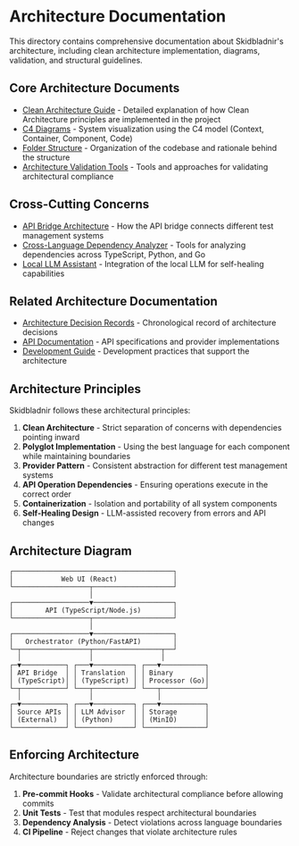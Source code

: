 # Architecture Documentation

This directory contains comprehensive documentation about Skidbladnir's architecture, including clean architecture implementation, diagrams, validation, and structural guidelines.

## Core Architecture Documents

- [Clean Architecture Guide](clean-architecture-guide.md) - Detailed explanation of how Clean Architecture principles are implemented in the project
- [C4 Diagrams](c4-diagrams.md) - System visualization using the C4 model (Context, Container, Component, Code)
- [Folder Structure](folder-structure.md) - Organization of the codebase and rationale behind the structure
- [Architecture Validation Tools](architecture-validation-tools.md) - Tools and approaches for validating architectural compliance

## Cross-Cutting Concerns

- [API Bridge Architecture](api-bridge-architecture.md) - How the API bridge connects different test management systems
- [Cross-Language Dependency Analyzer](cross-language-dependency-analyzer-guide.md) - Tools for analyzing dependencies across TypeScript, Python, and Go
- [Local LLM Assistant](local-llm-assistant.md) - Integration of the local LLM for self-healing capabilities

## Related Architecture Documentation

- [Architecture Decision Records](../adrs/README.md) - Chronological record of architecture decisions
- [API Documentation](../api/README.md) - API specifications and provider implementations
- [Development Guide](../development/README.md) - Development practices that support the architecture

## Architecture Principles

Skidbladnir follows these architectural principles:

1. **Clean Architecture** - Strict separation of concerns with dependencies pointing inward
2. **Polyglot Implementation** - Using the best language for each component while maintaining boundaries
3. **Provider Pattern** - Consistent abstraction for different test management systems
4. **API Operation Dependencies** - Ensuring operations execute in the correct order
5. **Containerization** - Isolation and portability of all system components
6. **Self-Healing Design** - LLM-assisted recovery from errors and API changes

## Architecture Diagram

```
┌────────────────────────────────────────┐
│            Web UI (React)              │
└───────────────────┬────────────────────┘
                    │
┌───────────────────▼────────────────────┐
│        API (TypeScript/Node.js)        │
└───────────────────┬────────────────────┘
                    │
┌───────────────────▼────────────────────┐
│   Orchestrator (Python/FastAPI)        │
└─┬─────────────────┬─────────────────┬──┘
  │                 │                 │
┌─▼───────────┐ ┌───▼──────────┐ ┌───▼───────────┐
│ API Bridge  │ │ Translation  │ │ Binary        │
│ (TypeScript)│ │ (TypeScript) │ │ Processor (Go)│
└─┬───────────┘ └───┬──────────┘ └───┬───────────┘
  │                 │                │
┌─▼───────────┐ ┌───▼──────────┐ ┌───▼───────────┐
│ Source APIs │ │ LLM Advisor  │ │ Storage       │
│ (External)  │ │ (Python)     │ │ (MinIO)       │
└─────────────┘ └──────────────┘ └───────────────┘
```

## Enforcing Architecture

Architecture boundaries are strictly enforced through:

1. **Pre-commit Hooks** - Validate architectural compliance before allowing commits
2. **Unit Tests** - Test that modules respect architectural boundaries
3. **Dependency Analysis** - Detect violations across language boundaries
4. **CI Pipeline** - Reject changes that violate architecture rules
